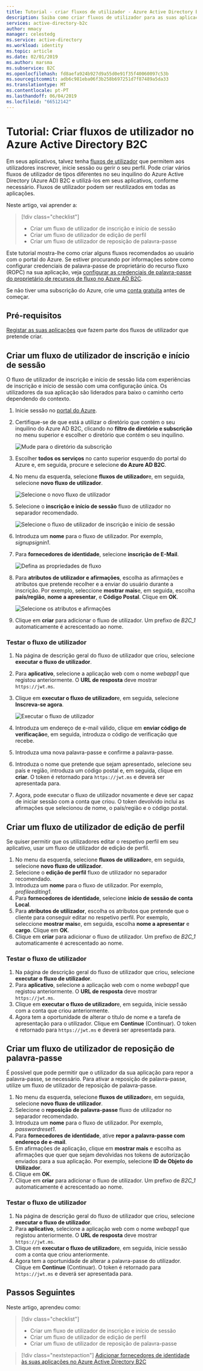 ```yaml
---
title: Tutorial - criar fluxos de utilizador - Azure Active Directory B2C | Documentos da Microsoft
description: Saiba como criar fluxos de utilizador para as suas aplicações no Azure Active Directory B2C no portal do Azure.
services: active-directory-b2c
author: mmacy
manager: celestedg
ms.service: active-directory
ms.workload: identity
ms.topic: article
ms.date: 02/01/2019
ms.author: marsma
ms.subservice: B2C
ms.openlocfilehash: fd8aefa924b927d9a55d0e91f35f40060097c53b
ms.sourcegitcommit: adb6c981eba06f3b258b697251d7f87489a5da33
ms.translationtype: MT
ms.contentlocale: pt-PT
ms.lasthandoff: 06/04/2019
ms.locfileid: "66512142"
---
```

# <a name="tutorial-create-user-flows-in-azure-active-directory-b2c"></a>Tutorial: Criar fluxos de utilizador no Azure Active Directory B2C

Em seus aplicativos, talvez tenha [fluxos de utilizador](active-directory-b2c-reference-policies.md) que permitem aos utilizadores inscrever, inicie sessão ou gerir o seu perfil. Pode criar vários fluxos de utilizador de tipos diferentes no seu inquilino do Azure Active Directory (Azure AD) B2C e utilizá-los em seus aplicativos, conforme necessário. Fluxos de utilizador podem ser reutilizados em todas as aplicações.

Neste artigo, vai aprender a:

> [!div class="checklist"]
> * Criar um fluxo de utilizador de inscrição e início de sessão
> * Criar um fluxo de utilizador de edição de perfil
> * Criar um fluxo de utilizador de reposição de palavra-passe

Este tutorial mostra-lhe como criar alguns fluxos recomendados ao usuário com o portal do Azure. Se estiver procurando por informações sobre como configurar credenciais de palavra-passe de proprietário do recurso fluxo (ROPC) na sua aplicação, veja [configurar as credenciais de palavra-passe do proprietário de recursos de fluxo no Azure AD B2C](configure-ropc.md).

Se não tiver uma subscrição do Azure, crie uma [conta gratuita](https://azure.microsoft.com/free/?WT.mc_id=A261C142F) antes de começar.

## <a name="prerequisites"></a>Pré-requisitos

[Registar as suas aplicações](tutorial-register-applications.md) que fazem parte dos fluxos de utilizador que pretende criar. 

## <a name="create-a-sign-up-and-sign-in-user-flow"></a>Criar um fluxo de utilizador de inscrição e início de sessão

O fluxo de utilizador de inscrição e início de sessão lida com experiências de inscrição e início de sessão com uma configuração única. Os utilizadores da sua aplicação são liderados para baixo o caminho certo dependendo do contexto.

1. Inicie sessão no [portal do Azure](https://portal.azure.com).
2. Certifique-se de que está a utilizar o diretório que contém o seu inquilino do Azure AD B2C, clicando no **filtro de diretório e subscrição** no menu superior e escolher o diretório que contém o seu inquilino.

    ![Mude para o diretório da subscrição](./media/tutorial-create-user-flows/switch-directories.png)

3. Escolher **todos os serviços** no canto superior esquerdo do portal do Azure e, em seguida, procure e selecione **do Azure AD B2C**.
4. No menu da esquerda, selecione **fluxos de utilizador**e, em seguida, selecione **novo fluxo de utilizador**.

    ![Selecione o novo fluxo de utilizador](./media/tutorial-create-user-flows/signup-signin-user-flow.png)

5. Selecione o **inscrição e início de sessão** fluxo de utilizador no separador recomendado.

    ![Selecione o fluxo de utilizador de inscrição e início de sessão](./media/tutorial-create-user-flows/signup-signin-type.png)

6. Introduza um **nome** para o fluxo de utilizador. Por exemplo, *signupsignin1*.
7. Para **fornecedores de identidade**, selecione **inscrição de E-Mail**.

    ![Defina as propriedades de fluxo](./media/tutorial-create-user-flows/signup-signin-properties.png)

8. Para **atributos de utilizador e afirmações**, escolha as afirmações e atributos que pretende recolher e a enviar do usuário durante a inscrição. Por exemplo, seleccione **mostrar mais**e, em seguida, escolha **país/região**, **nome a apresentar**, e **Código Postal**. Clique em **OK**.

    ![Selecione os atributos e afirmações](./media/tutorial-create-user-flows/signup-signin-attributes.png)

9. Clique em **criar** para adicionar o fluxo de utilizador. Um prefixo de *B2C_1* automaticamente é acrescentado ao nome.

### <a name="test-the-user-flow"></a>Testar o fluxo de utilizador

1. Na página de descrição geral do fluxo de utilizador que criou, selecione **executar o fluxo de utilizador**.
2. Para **aplicativo**, selecione a aplicação web com o nome *webapp1* que registou anteriormente. O **URL de resposta** deve mostrar `https://jwt.ms`.
3. Clique em **executar o fluxo de utilizador**e, em seguida, selecione **Inscreva-se agora**.

    ![Executar o fluxo de utilizador](./media/tutorial-create-user-flows/signup-signin-run-now.png)

4. Introduza um endereço de e-mail válido, clique em **enviar código de verificação**e, em seguida, introduza o código de verificação que recebe.
5. Introduza uma nova palavra-passe e confirme a palavra-passe.
6. Introduza o nome que pretende que sejam apresentado, selecione seu país e região, introduza um código postal e, em seguida, clique em **criar**. O token é retornado para `https://jwt.ms` e deverá ser apresentada para.
7. Agora, pode executar o fluxo de utilizador novamente e deve ser capaz de iniciar sessão com a conta que criou. O token devolvido inclui as afirmações que selecionou de nome, o país/região e o código postal.

## <a name="create-a-profile-editing-user-flow"></a>Criar um fluxo de utilizador de edição de perfil

Se quiser permitir que os utilizadores editar o respetivo perfil em seu aplicativo, usar um fluxo de utilizador de edição de perfil.

1. No menu da esquerda, selecione **fluxos de utilizador**e, em seguida, selecione **novo fluxo de utilizador**.
2. Selecione o **edição de perfil** fluxo de utilizador no separador recomendado.
3. Introduza um **nome** para o fluxo de utilizador. Por exemplo, *profileediting1*.
4. Para **fornecedores de identidade**, selecione **início de sessão de conta Local**.
5. Para **atributos de utilizador**, escolha os atributos que pretende que o cliente para conseguir editar no respetivo perfil. Por exemplo, seleccione **mostrar mais**e, em seguida, escolha **nome a apresentar** e **cargo**. Clique em **OK**.
6. Clique em **criar** para adicionar o fluxo de utilizador. Um prefixo de *B2C_1* automaticamente é acrescentado ao nome.

### <a name="test-the-user-flow"></a>Testar o fluxo de utilizador

1. Na página de descrição geral do fluxo de utilizador que criou, selecione **executar o fluxo de utilizador**.
2. Para **aplicativo**, selecione a aplicação web com o nome *webapp1* que registou anteriormente. O **URL de resposta** deve mostrar `https://jwt.ms`.
3. Clique em **executar o fluxo de utilizador**e, em seguida, inicie sessão com a conta que criou anteriormente.
4. Agora tem a oportunidade de alterar o título de nome e a tarefa de apresentação para o utilizador. Clique em **Continue** (Continuar). O token é retornado para `https://jwt.ms` e deverá ser apresentada para.

## <a name="create-a-password-reset-user-flow"></a>Criar um fluxo de utilizador de reposição de palavra-passe

É possível que pode permitir que o utilizador da sua aplicação para repor a palavra-passe, se necessário. Para ativar a reposição de palavra-passe, utilize um fluxo de utilizador de reposição de palavra-passe.

1. No menu da esquerda, selecione **fluxos de utilizador**e, em seguida, selecione **novo fluxo de utilizador**.
2. Selecione o **reposição de palavra-passe** fluxo de utilizador no separador recomendado.
3. Introduza um **nome** para o fluxo de utilizador. Por exemplo, *passwordreset1*.
4. Para **fornecedores de identidade**, ative **repor a palavra-passe com endereço de e-mail**.
5. Em afirmações de aplicação, clique em **mostrar mais** e escolha as afirmações que quer que sejam devolvidas nos tokens de autorização enviados para a sua aplicação. Por exemplo, selecione **ID de Objeto do Utilizador**.
6. Clique em **OK**.
7. Clique em **criar** para adicionar o fluxo de utilizador. Um prefixo de *B2C_1* automaticamente é acrescentado ao nome.

### <a name="test-the-user-flow"></a>Testar o fluxo de utilizador

1. Na página de descrição geral do fluxo de utilizador que criou, selecione **executar o fluxo de utilizador**.
2. Para **aplicativo**, selecione a aplicação web com o nome *webapp1* que registou anteriormente. O **URL de resposta** deve mostrar `https://jwt.ms`.
3. Clique em **executar o fluxo de utilizador**e, em seguida, inicie sessão com a conta que criou anteriormente.
4. Agora tem a oportunidade de alterar a palavra-passe do utilizador. Clique em **Continue** (Continuar). O token é retornado para `https://jwt.ms` e deverá ser apresentada para.

## <a name="next-steps"></a>Passos Seguintes

Neste artigo, aprendeu como:

> [!div class="checklist"]
> * Criar um fluxo de utilizador de inscrição e início de sessão
> * Criar um fluxo de utilizador de edição de perfil
> * Criar um fluxo de utilizador de reposição de palavra-passe

> [!div class="nextstepaction"]
> [Adicionar fornecedores de identidade às suas aplicações no Azure Active Directory B2C](tutorial-add-identity-providers.md)